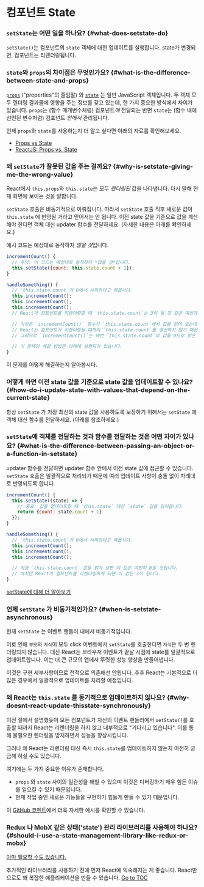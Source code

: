 
# 컴포넌트 State


### `setState`는 어떤 일을 하나요? {#what-does-setstate-do}

`setState()`는 컴포넌트의 `state` 객체에 대한 업데이트를 실행합니다. state가 변경되면, 컴포넌트는 리렌더링됩니다.

### `state`와 `props`의 차이점은 무엇인가요? {#what-is-the-difference-between-state-and-props}

[`props`](./components-and-props.html) ("properties"의 줄임말) 와 [`state`](./state-and-lifecycle.html) 는 일반 JavaScript 객체입니다. 두 객체 모두 렌더링 결과물에 영향을 주는 정보를 갖고 있는데, 한 가지 중요한 방식에서 차이가 있습니다. `props`는 (함수 매개변수처럼) 컴포넌트*에* 전달되는 반면 `state`는 (함수 내에 선언된 변수처럼) 컴포넌트 *안에서* 관리됩니다.

언제 `props`와 `state`를 사용하는지 더 알고 싶다면 아래의 자료를 확인해보세요.
* [Props vs State](https://github.com/uberVU/react-guide/blob/master/props-vs-state.md)
* [ReactJS: Props vs. State](https://lucybain.com/blog/2016/react-state-vs-pros/)

### 왜 `setState`가 잘못된 값을 주는 걸까요? {#why-is-setstate-giving-me-the-wrong-value}

React에서 `this.props`와 `this.state`는 모두 *렌더링된* 값을 나타냅니다. 다시 말해 현재 화면에 보이는 것을 말합니다.

`setState` 호출은 비동기적으로 이뤄집니다. 따라서 `setState` 호출 직후 새로운 값이 `this.state` 에 반영될 거라고 믿어서는 안 됩니다. 이전 state 값을 기준으로 값을 계산해야 한다면 객체 대신 updater 함수를 전달하세요. (자세한 내용은 아래를 확인하세요.)

예시 코드는 예상대로 동작하지 *않을 것*입니다.

```jsx
incrementCount() {
  // 주의: 이 코드는 예상대로 동작하지 *않을 것*입니다.
  this.setState({count: this.state.count + 1});
}

handleSomething() {
  // `this.state.count`가 0에서 시작한다고 해봅시다.
  this.incrementCount();
  this.incrementCount();
  this.incrementCount();
  // React가 컴포넌트를 리렌더링할 때 `this.state.count`는 3이 될 것 같은 예상과 달리 1이 됩니다.

  // 이것은 `incrementCount()` 함수가 `this.state.count`에서 값을 읽어 오는데
  // React는 컴포넌트가 리렌더링될 때까지 `this.state.count`를 갱신하지 않기 때문입니다.
  // 그러므로 `incrementCount()`는 매번 `this.state.count`의 값을 0으로 읽은 뒤에 이 값을 1로 설정합니다.

  // 이 문제의 해결 방법은 아래에 설명되어 있습니다.
}
```

이 문제를 어떻게 해결하는지 알아봅시다.

### 어떻게 하면 이전 state 값을 기준으로 state 값을 업데이트할 수 있나요? {#how-do-i-update-state-with-values-that-depend-on-the-current-state}

항상 `setState` 가 가장 최신의 state 값을 사용하도록 보장하기 위해서는 `setState` 에 객체 대신 함수를 전달하세요. (아래를 참조하세요.)

### `setState`에 객체를 전달하는 것과 함수를 전달하는 것은 어떤 차이가 있나요? {#what-is-the-difference-between-passing-an-object-or-a-function-in-setstate}

updater 함수를 전달하면 updater 함수 안에서 이전 state 값에 접근할 수 있습니다. `setState` 호출은 일괄적으로 처리되기 때문에 여러 업데이트 사항이 충돌 없이 차례대로 반영되도록 합니다.

```jsx
incrementCount() {
  this.setState((state) => {
    // 중요: 값을 업데이트할 때 `this.state` 대신 `state` 값을 읽어옵니다.
    return {count: state.count + 1}
  });
}

handleSomething() {
  // `this.state.count`가 0에서 시작한다고 해봅시다.
  this.incrementCount();
  this.incrementCount();
  this.incrementCount();

  // 지금 `this.state.count` 값을 읽어 보면 이 값은 여전히 0일 것입니다.
  // 하지만 React가 컴포넌트를 리렌더링하게 되면 이 값은 3이 됩니다.
}
```

[setState에 대해 더 알아보기](./react-component.html#setstate)

### 언제 `setState` 가 비동기적인가요? {#when-is-setstate-asynchronous}

현재 `setState` 는 이벤트 핸들러 내에서 비동기적입니다.

이로 인해 `부모`와 `자식`이 모두 click 이벤트에서 `setState`를 호출한다면 `자식`은 두 번 렌더링되지 않습니다. 대신 React는 브라우저 이벤트가 끝날 시점에 state를 일괄적으로 업데이트합니다. 이는 더 큰 규모의 앱에서 뚜렷한 성능 향상을 만들어냅니다.

이것은 구현 세부사항이므로 전적으로 의존해선 안됩니다. 추후 React는 기본적으로 더 많은 경우에서 일괄적으로 업데이트를 처리할 예정입니다.

### 왜 React는 `this.state` 를 동기적으로 업데이트하지 않나요? {#why-doesnt-react-update-thisstate-synchronously}

이전 절에서 설명했듯이 모든 컴포넌트가 자신의 이벤트 핸들러에서 `setState()`를 호출할 때까지 React는 리렌더링을 하지 않고 내부적으로 "기다리고 있습니다". 이를 통해 불필요한 렌더링을 방지하면서 성능을 향상시킵니다.

그러나 왜 React는 리렌더링 대신 즉시 `this.state`를 업데이트하지 않는지 여전히 궁금해 하실 수도 있습니다.

여기에는 두 가지 중요한 이유가 존재합니다.

* `props` 와 `state` 사이의 일관성을 해칠 수 있으며 이것은 디버깅하기 매우 힘든 이슈를 일으킬 수 있기 때문입니다.
* 현재 작업 중인 새로운 기능들을 구현하기 힘들게 만들 수 있기 때문입니다.

이 [GitHub 코멘트](https://github.com/facebook/react/issues/11527#issuecomment-360199710)에서 더욱 자세한 예시를 확인할 수 있습니다.

### Redux 나 MobX 같은 상태('state') 관리 라이브러리를 사용해야 하나요? {#should-i-use-a-state-management-library-like-redux-or-mobx}

[아마 필요할 수도 있습니다.](https://redux.js.org/faq/general#when-should-i-use-redux)

추가적인 라이브러리를 사용하기 전에 먼저 React에 익숙해지는 게 좋습니다. React만으로도 꽤 복잡한 애플리케이션을 만들 수 있습니다.
<span style="float: footnote;"><a href="./index.html#toc">Go to TOC</a></span>
